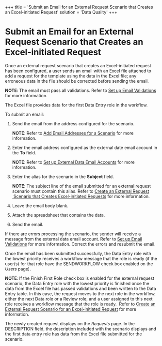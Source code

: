 +++
title = 'Submit an Email for an External Request Scenario that Creates an Excel-initiated Request'
solution = 'Data Quality'
+++

# Submit an Email for an External Request Scenario that Creates an Excel-initiated Request

Once an external request scenario that creates an Excel-initiated
request has been configured, a user sends an email with an Excel file
attached to add a request for the template using the data in the Excel
file; any erroneous data in the file should be corrected before sending
the email.

**NOTE**: The email must pass all validations. Refer to [Set up Email
Validations](Set_up_Email_Validations.htm) for more information.

The Excel file provides data for the first Data Entry role in the
workflow.

To submit an email:

1.  Send the email from the address configured for the scenario.
    
    **NOTE**: Refer to [Add Email Addresses for a
    Scenario](Add_Email_Addresses_for_a_Scenario.htm) for more
    information.

2.  Enter the email address configured as the external date email
    account in the **To** field.
    
    **NOTE**: Refer to [Set up External Data Email
    Accounts](../Config/Set_up_an_External_Data_Email_Account.htm) for
    more information.

3.  Enter the alias for the scenario in the **Subject** field.
    
    **NOTE**: The subject line of the email submitted for an external
    request scenario must contain this alias. Refer to [Create an
    External Request <span> </span>Scenario that Creates Excel-initiated
    Requests](Create_an_External_Request_Scenario_for_an_Excel_Initiated_Requestel.htm)
    for more information.

4.  Leave the email body blank.

5.  Attach the spreadsheet that contains the data.

6.  Send the email.

If there are errors processing the scenario, the sender will receive a
message from the external data email account. Refer to [Set up Email
Validations](Set_up_Email_Validations.htm) for more information. Correct
the errors and resubmit the email.

Once the email has been submitted successfully, the Data Entry role with
the lowest priority receives a workflow message that the role is ready
(if the user(s) for that role have the
<span>SEND</span><span>WORKFLOW</span> check box enabled on the *Users*
page).

**NOTE**: If the Finish First Role check box is enabled for the external
request scenario, the Data Entry role with the lowest priority is
finished once the data from the Excel file has passed validations and
been written to the Data Entry table. In this case, the request moves to
the next role in the workflow, either the next Data role or a Review
role, and a user assigned to this next role receives a workflow message
that the role is ready. <span> </span>Refer to [Create an External
Request Scenario for an Excel-initiated
Request](Create_an_External_Request_Scenario_for_an_Excel_Initiated_Requestel.htm)
for more information.

The newly created request displays on the *Requests* page. In the
<span>DESCRIPTION</span> field, the description included with the
scenario displays and the first data entry role has data from the Excel
file submitted for the scenario.
